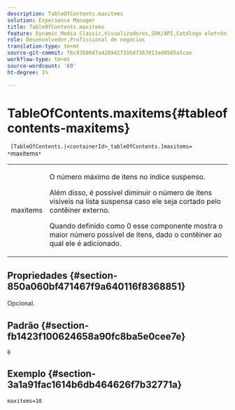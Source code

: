 ```yaml
---
description: TableOfContents.maxitems
solution: Experience Manager
title: TableOfContents.maxitems
feature: Dynamic Media Classic,Visualizadores,SDK/API,Catálogo eletrônico
role: Desenvolvedor,Profissional de negócios
translation-type: tm+mt
source-git-commit: f6c97606d7a4209427316d7367013ad9585a5cae
workflow-type: tm+mt
source-wordcount: '69'
ht-degree: 1%

---
```



# TableOfContents.maxitems{#tableofcontents-maxitems}

` [TableOfContents.|<containerId>_tableOfContents.]maxitems= *`maxitems`*`

<table id="table_F9BC656721B04870AC628ACBC47E7200"> 
 <tbody> 
  <tr> 
   <td> <p> <span class="codeph"><span class="varname"> maxitems</span></span> </p> </td> 
   <td> <p>O número máximo de itens no índice suspenso. </p> <p>Além disso, é possível diminuir o número de itens visíveis na lista suspensa caso ele seja cortado pelo contêiner externo. </p> <p>Quando definido como <span class="codeph"> 0</span> esse componente mostra o maior número possível de itens, dado o contêiner ao qual ele é adicionado. </p> </td> 
  </tr> 
 </tbody> 
</table>

## Propriedades {#section-850a060bf471467f9a640116f8368851}

Opcional.

## Padrão {#section-fb1423f100624658a90fc8ba5e0cee7e}

`0`

## Exemplo {#section-3a1a91fac1614b6db464626f7b32771a}

`maxitems=10`

